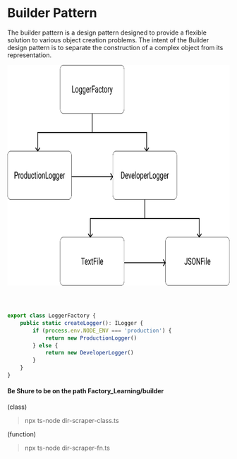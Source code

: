 # Builder Pattern
The builder pattern is a design pattern designed to provide a flexible solution to various object creation problems. The intent of the Builder design pattern is to separate the construction of a complex object from its representation.

<img src="../assets/Builder.svg" alt="Builder Factory Pattern flow" height="500">

# 

```js

export class LoggerFactory {
    public static createLogger(): ILogger {
        if (process.env.NODE_ENV === 'production') {
            return new ProductionLogger()
        } else {
            return new DeveloperLogger()
        }
    }
}
```
#### Be Shure to be on the path Factory_Learning/builder
(class)
> npx ts-node dir-scraper-class.ts 

(function)
> npx ts-node dir-scraper-fn.ts 